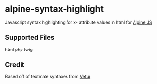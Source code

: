 # alpine-syntax-highlight

Javascript syntax highlighting for x- attribute values in html for [Alpine JS](https://alpinejs.dev/)

## Supported Files

html
php
twig

## Credit

Based off of textmate syntaxes from [Vetur](https://github.com/vuejs/vetur)
